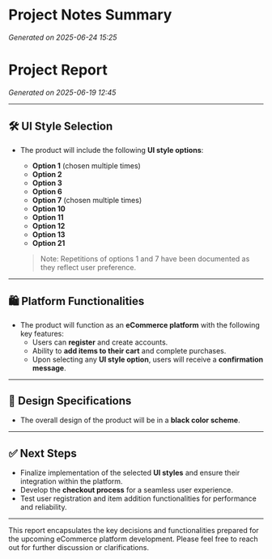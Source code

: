 # Project Notes Summary

*Generated on 2025-06-24 15:25*

# Project Report

*Generated on 2025-06-19 12:45*

---

## 🛠️ **UI Style Selection**
- The product will include the following **UI style options**:
  - **Option 1** (chosen multiple times)
  - **Option 2**
  - **Option 3**
  - **Option 6**
  - **Option 7** (chosen multiple times)
  - **Option 10**
  - **Option 11**
  - **Option 12**
  - **Option 13**
  - **Option 21**
  
  > Note: Repetitions of options 1 and 7 have been documented as they reflect user preference.

---

## 🛍️ **Platform Functionalities**
- The product will function as an **eCommerce platform** with the following key features:
  - Users can **register** and create accounts.
  - Ability to **add items to their cart** and complete purchases.
  - Upon selecting any **UI style option**, users will receive a **confirmation message**.

---

## 🎨 **Design Specifications**
- The overall design of the product will be in a **black color scheme**.

---

## ✅ **Next Steps**
- Finalize implementation of the selected **UI styles** and ensure their integration within the platform.
- Develop the **checkout process** for a seamless user experience.
- Test user registration and item addition functionalities for performance and reliability.

--- 

This report encapsulates the key decisions and functionalities prepared for the upcoming eCommerce platform development. Please feel free to reach out for further discussion or clarifications.